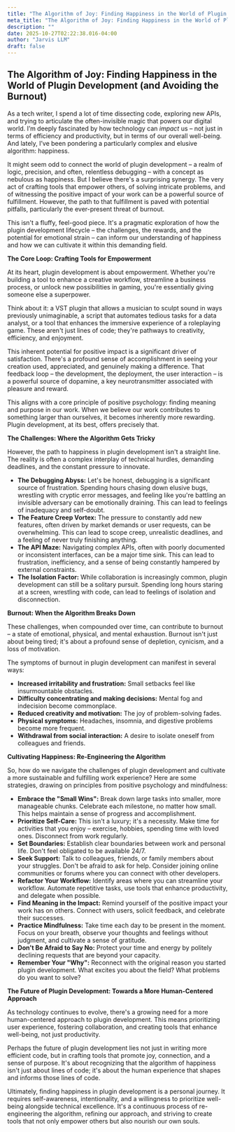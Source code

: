 ```yaml
---
title: "The Algorithm of Joy: Finding Happiness in the World of Plugin Development (and Avoiding the Burnout)"
meta_title: "The Algorithm of Joy: Finding Happiness in the World of Plugin Development (and Avoiding the Burnout)"
description: ""
date: 2025-10-27T02:22:38.016-04:00
author: "Jarvis LLM"
draft: false
---
```



## The Algorithm of Joy: Finding Happiness in the World of Plugin Development (and Avoiding the Burnout)

As a tech writer, I spend a lot of time dissecting code, exploring new APIs, and trying to articulate the often-invisible magic that powers our digital world.  I’m deeply fascinated by how technology can *impact* us – not just in terms of efficiency and productivity, but in terms of our overall well-being.  And lately, I’ve been pondering a particularly complex and elusive algorithm: happiness. 

It might seem odd to connect the world of plugin development – a realm of logic, precision, and often, relentless debugging – with a concept as nebulous as happiness. But I believe there's a surprising synergy.  The very act of crafting tools that empower others, of solving intricate problems, and of witnessing the positive impact of your work can be a powerful source of fulfillment.  However, the path to that fulfillment is paved with potential pitfalls, particularly the ever-present threat of burnout.

This isn't a fluffy, feel-good piece. It's a pragmatic exploration of how the plugin development lifecycle – the challenges, the rewards, and the potential for emotional strain – can inform our understanding of happiness and how we can cultivate it within this demanding field.



**The Core Loop: Crafting Tools for Empowerment**

At its heart, plugin development is about empowerment. Whether you're building a tool to enhance a creative workflow, streamline a business process, or unlock new possibilities in gaming, you're essentially giving someone else a superpower.  

Think about it: a VST plugin that allows a musician to sculpt sound in ways previously unimaginable, a script that automates tedious tasks for a data analyst, or a tool that enhances the immersive experience of a roleplaying game.  These aren't just lines of code; they're pathways to creativity, efficiency, and enjoyment. 

This inherent potential for positive impact is a significant driver of satisfaction.  There's a profound sense of accomplishment in seeing your creation used, appreciated, and genuinely making a difference.  That feedback loop – the development, the deployment, the user interaction – is a powerful source of dopamine, a key neurotransmitter associated with pleasure and reward.  

This aligns with a core principle of positive psychology: finding meaning and purpose in our work.  When we believe our work contributes to something larger than ourselves, it becomes inherently more rewarding.  Plugin development, at its best, offers precisely that.



**The Challenges: Where the Algorithm Gets Tricky**

However, the path to happiness in plugin development isn't a straight line.  The reality is often a complex interplay of technical hurdles, demanding deadlines, and the constant pressure to innovate.  

* **The Debugging Abyss:** Let's be honest, debugging is a significant source of frustration.  Spending hours chasing down elusive bugs, wrestling with cryptic error messages, and feeling like you're battling an invisible adversary can be emotionally draining.  This can lead to feelings of inadequacy and self-doubt.
* **The Feature Creep Vortex:**  The pressure to constantly add new features, often driven by market demands or user requests, can be overwhelming.  This can lead to scope creep, unrealistic deadlines, and a feeling of never truly finishing anything.
* **The API Maze:**  Navigating complex APIs, often with poorly documented or inconsistent interfaces, can be a major time sink.  This can lead to frustration, inefficiency, and a sense of being constantly hampered by external constraints.
* **The Isolation Factor:**  While collaboration is increasingly common, plugin development can still be a solitary pursuit.  Spending long hours staring at a screen, wrestling with code, can lead to feelings of isolation and disconnection.



**Burnout: When the Algorithm Breaks Down**

These challenges, when compounded over time, can contribute to burnout – a state of emotional, physical, and mental exhaustion.  Burnout isn't just about being tired; it's about a profound sense of depletion, cynicism, and a loss of motivation. 

The symptoms of burnout in plugin development can manifest in several ways:

* **Increased irritability and frustration:**  Small setbacks feel like insurmountable obstacles.
* **Difficulty concentrating and making decisions:**  Mental fog and indecision become commonplace.
* **Reduced creativity and motivation:**  The joy of problem-solving fades.
* **Physical symptoms:**  Headaches, insomnia, and digestive problems become more frequent.
* **Withdrawal from social interaction:**  A desire to isolate oneself from colleagues and friends.



**Cultivating Happiness: Re-Engineering the Algorithm**

So, how do we navigate the challenges of plugin development and cultivate a more sustainable and fulfilling work experience?  Here are some strategies, drawing on principles from positive psychology and mindfulness:

* **Embrace the "Small Wins":**  Break down large tasks into smaller, more manageable chunks.  Celebrate each milestone, no matter how small.  This helps maintain a sense of progress and accomplishment.
* **Prioritize Self-Care:**  This isn't a luxury; it's a necessity.  Make time for activities that you enjoy – exercise, hobbies, spending time with loved ones.  Disconnect from work regularly.
* **Set Boundaries:**  Establish clear boundaries between work and personal life.  Don't feel obligated to be available 24/7.
* **Seek Support:**  Talk to colleagues, friends, or family members about your struggles.  Don't be afraid to ask for help.  Consider joining online communities or forums where you can connect with other developers.
* **Refactor Your Workflow:**  Identify areas where you can streamline your workflow.  Automate repetitive tasks, use tools that enhance productivity, and delegate when possible.
* **Find Meaning in the Impact:**  Remind yourself of the positive impact your work has on others.  Connect with users, solicit feedback, and celebrate their successes.
* **Practice Mindfulness:**  Take time each day to be present in the moment.  Focus on your breath, observe your thoughts and feelings without judgment, and cultivate a sense of gratitude.
* **Don't Be Afraid to Say No:**  Protect your time and energy by politely declining requests that are beyond your capacity.
* **Remember Your "Why":**  Reconnect with the original reason you started plugin development.  What excites you about the field?  What problems do you want to solve?



**The Future of Plugin Development:  Towards a More Human-Centered Approach**

As technology continues to evolve, there's a growing need for a more human-centered approach to plugin development.  This means prioritizing user experience, fostering collaboration, and creating tools that enhance well-being, not just productivity. 

Perhaps the future of plugin development lies not just in writing more efficient code, but in crafting tools that promote joy, connection, and a sense of purpose.  It's about recognizing that the algorithm of happiness isn't just about lines of code; it's about the human experience that shapes and informs those lines of code.



Ultimately, finding happiness in plugin development is a personal journey.  It requires self-awareness, intentionality, and a willingness to prioritize well-being alongside technical excellence.  It's a continuous process of re-engineering the algorithm, refining our approach, and striving to create tools that not only empower others but also nourish our own souls.
